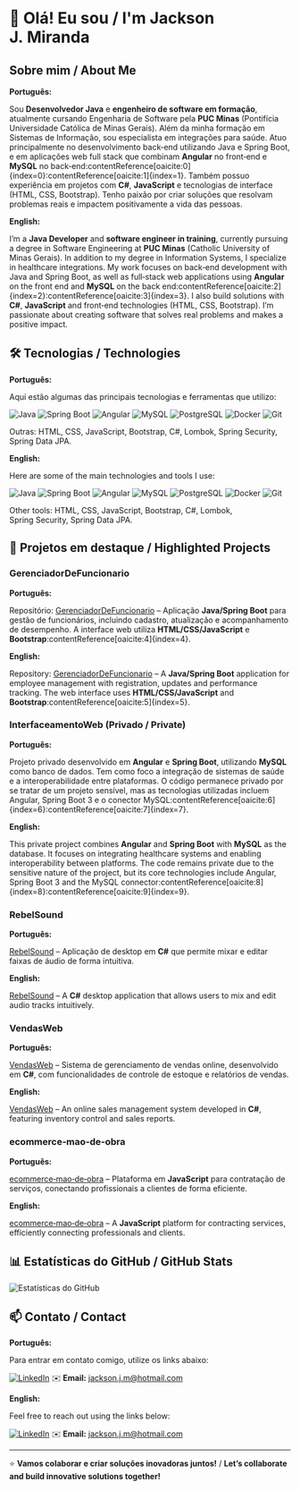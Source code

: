 # 👋 Olá! Eu sou / I'm Jackson J. Miranda

## Sobre mim / About Me

**Português:**

Sou **Desenvolvedor Java** e **engenheiro de software em formação**, atualmente cursando Engenharia de Software pela **PUC Minas** (Pontifícia Universidade Católica de Minas Gerais). Além da minha formação em Sistemas de Informação, sou especialista em integrações para saúde. Atuo principalmente no desenvolvimento back‑end utilizando Java e Spring Boot, e em aplicações web full stack que combinam **Angular** no front‑end e **MySQL** no back‑end:contentReference[oaicite:0]{index=0}:contentReference[oaicite:1]{index=1}. Também possuo experiência em projetos com **C#**, **JavaScript** e tecnologias de interface (HTML, CSS, Bootstrap). Tenho paixão por criar soluções que resolvam problemas reais e impactem positivamente a vida das pessoas.

**English:**

I’m a **Java Developer** and **software engineer in training**, currently pursuing a degree in Software Engineering at **PUC Minas** (Catholic University of Minas Gerais). In addition to my degree in Information Systems, I specialize in healthcare integrations. My work focuses on back‑end development with Java and Spring Boot, as well as full‑stack web applications using **Angular** on the front end and **MySQL** on the back end:contentReference[oaicite:2]{index=2}:contentReference[oaicite:3]{index=3}. I also build solutions with **C#**, **JavaScript** and front‑end technologies (HTML, CSS, Bootstrap). I’m passionate about creating software that solves real problems and makes a positive impact.

## 🛠️ Tecnologias / Technologies

**Português:**

Aqui estão algumas das principais tecnologias e ferramentas que utilizo:

![Java](https://img.shields.io/badge/Java-ED8B00?style=for-the-badge&logo=java&logoColor=white)
![Spring Boot](https://img.shields.io/badge/Spring_Boot-6DB33F?style=for-the-badge&logo=spring&logoColor=white)
![Angular](https://img.shields.io/badge/Angular-DD0031?style=for-the-badge&logo=angular&logoColor=white)
![MySQL](https://img.shields.io/badge/MySQL-4479A1?style=for-the-badge&logo=mysql&logoColor=white)
![PostgreSQL](https://img.shields.io/badge/PostgreSQL-316192?style=for-the-badge&logo=postgresql&logoColor=white)
![Docker](https://img.shields.io/badge/Docker-2496ED?style=for-the-badge&logo=docker&logoColor=white)
![Git](https://img.shields.io/badge/Git-F05032?style=for-the-badge&logo=git&logoColor=white)

Outras: HTML, CSS, JavaScript, Bootstrap, C#, Lombok, Spring Security, Spring Data JPA.

**English:**

Here are some of the main technologies and tools I use:

![Java](https://img.shields.io/badge/Java-ED8B00?style=for-the-badge&logo=java&logoColor=white)
![Spring Boot](https://img.shields.io/badge/Spring_Boot-6DB33F?style=for-the-badge&logo=spring&logoColor=white)
![Angular](https://img.shields.io/badge/Angular-DD0031?style=for-the-badge&logo=angular&logoColor=white)
![MySQL](https://img.shields.io/badge/MySQL-4479A1?style=for-the-badge&logo=mysql&logoColor=white)
![PostgreSQL](https://img.shields.io/badge/PostgreSQL-316192?style=for-the-badge&logo=postgresql&logoColor=white)
![Docker](https://img.shields.io/badge/Docker-2496ED?style=for-the-badge&logo=docker&logoColor=white)
![Git](https://img.shields.io/badge/Git-F05032?style=for-the-badge&logo=git&logoColor=white)

Other tools: HTML, CSS, JavaScript, Bootstrap, C#, Lombok, Spring Security, Spring Data JPA.

## 🚀 Projetos em destaque / Highlighted Projects

### GerenciadorDeFuncionario

**Português:**

Repositório: [GerenciadorDeFuncionario](https://github.com/JacksonMiranda/GerenciadorDeFuncionario) – Aplicação **Java/Spring Boot** para gestão de funcionários, incluindo cadastro, atualização e acompanhamento de desempenho. A interface web utiliza **HTML/CSS/JavaScript** e **Bootstrap**:contentReference[oaicite:4]{index=4}.

**English:**

Repository: [GerenciadorDeFuncionario](https://github.com/JacksonMiranda/GerenciadorDeFuncionario) – A **Java/Spring Boot** application for employee management with registration, updates and performance tracking. The web interface uses **HTML/CSS/JavaScript** and **Bootstrap**:contentReference[oaicite:5]{index=5}.

### InterfaceamentoWeb (Privado / Private)

**Português:**

Projeto privado desenvolvido em **Angular** e **Spring Boot**, utilizando **MySQL** como banco de dados. Tem como foco a integração de sistemas de saúde e a interoperabilidade entre plataformas. O código permanece privado por se tratar de um projeto sensível, mas as tecnologias utilizadas incluem Angular, Spring Boot 3 e o conector MySQL:contentReference[oaicite:6]{index=6}:contentReference[oaicite:7]{index=7}.

**English:**

This private project combines **Angular** and **Spring Boot** with **MySQL** as the database. It focuses on integrating healthcare systems and enabling interoperability between platforms. The code remains private due to the sensitive nature of the project, but its core technologies include Angular, Spring Boot 3 and the MySQL connector:contentReference[oaicite:8]{index=8}:contentReference[oaicite:9]{index=9}.

### RebelSound

**Português:**

[RebelSound](https://github.com/JacksonMiranda/RebelSound) – Aplicação de desktop em **C#** que permite mixar e editar faixas de áudio de forma intuitiva.

**English:**

[RebelSound](https://github.com/JacksonMiranda/RebelSound) – A **C#** desktop application that allows users to mix and edit audio tracks intuitively.

### VendasWeb

**Português:**

[VendasWeb](https://github.com/JacksonMiranda/VendasWeb) – Sistema de gerenciamento de vendas online, desenvolvido em **C#**, com funcionalidades de controle de estoque e relatórios de vendas.

**English:**

[VendasWeb](https://github.com/JacksonMiranda/VendasWeb) – An online sales management system developed in **C#**, featuring inventory control and sales reports.

### ecommerce‑mao‑de‑obra

**Português:**

[ecommerce‑mao‑de‑obra](https://github.com/JacksonMiranda/ecommerce-mao-de-obra) – Plataforma em **JavaScript** para contratação de serviços, conectando profissionais a clientes de forma eficiente.

**English:**

[ecommerce‑mao‑de‑obra](https://github.com/JacksonMiranda/ecommerce-mao-de-obra) – A **JavaScript** platform for contracting services, efficiently connecting professionals and clients.

## 📊 Estatísticas do GitHub / GitHub Stats

![Estatísticas do GitHub](https://github-readme-stats.vercel.app/api?username=JacksonMiranda&show_icons=true&theme=radical)

## 📫 Contato / Contact

**Português:**

Para entrar em contato comigo, utilize os links abaixo:

[![LinkedIn](https://img.shields.io/badge/LinkedIn-blue?style=flat-square&logo=linkedin)](https://www.linkedin.com/in/jacksonmiranda/)
✉️ **Email:** [jackson.j.m@hotmail.com](mailto:jackson.j.m@hotmail.com)

**English:**

Feel free to reach out using the links below:

[![LinkedIn](https://img.shields.io/badge/LinkedIn-blue?style=flat-square&logo=linkedin)](https://www.linkedin.com/in/jacksonmiranda/)
✉️ **Email:** [jackson.j.m@hotmail.com](mailto:jackson.j.m@hotmail.com)

---

⭐ **Vamos colaborar e criar soluções inovadoras juntos!** / **Let’s collaborate and build innovative solutions together!**

